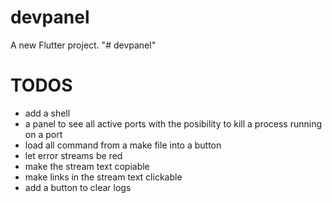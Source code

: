 # devpanel

A new Flutter project.
"# devpanel" 

# TODOS

- add a shell
- a panel to see all active ports
	with the posibility to kill a process running on a port
- load all command from a make file into a button 
- let error streams be red
- make the stream text copiable
- make links in the stream text clickable 
- add a button to clear logs
